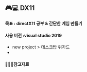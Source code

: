 ## 🎮💻 DX11

#### 목표 : directX11 공부 & 간단한 게임 만들기

#### 사용 버전 :visual studio 2019

- new project > 데스크탑 위자드 
- 

#### 📘📙📒참고자료
